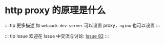 # http proxy 的原理是什么

::: tip 更多描述 
 如 `webpack-dev-server` 可以设置 proxy，`nginx` 也可以设置 
:::

::: tip Issue 
 欢迎在 Issue 中交流与讨论: [Issue 82](https://github.com/shfshanyue/Daily-Question/issues/82) 
:::

